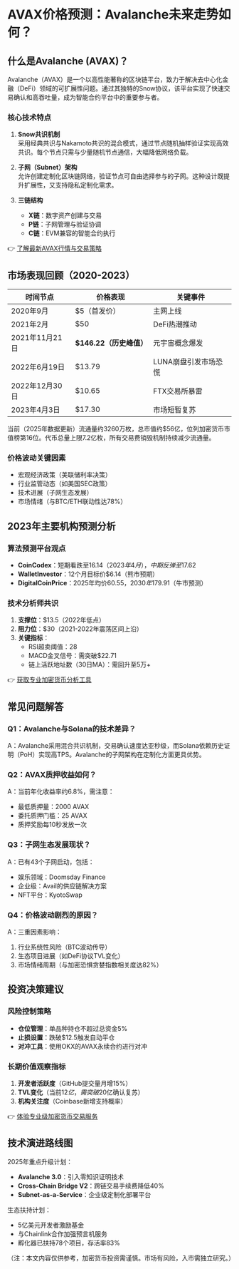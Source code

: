 # AVAX价格预测：Avalanche未来走势如何？

## 什么是Avalanche (AVAX)？

Avalanche（AVAX）是一个以高性能著称的区块链平台，致力于解决去中心化金融（DeFi）领域的可扩展性问题。通过其独特的Snow协议，该平台实现了快速交易确认和高吞吐量，成为智能合约平台中的重要参与者。

### 核心技术特点
1. **Snow共识机制**  
   采用经典共识与Nakamoto共识的混合模式，通过节点随机抽样验证实现高效共识。每个节点只需与少量随机节点通信，大幅降低网络负载。

2. **子网（Subnet）架构**  
   允许创建定制化区块链网络，验证节点可自由选择参与的子网。这种设计既提升扩展性，又支持隐私定制化需求。

3. **三链结构**  
   - **X链**：数字资产创建与交易  
   - **P链**：子网管理与验证协调  
   - **C链**：EVM兼容的智能合约执行  

👉 [了解最新AVAX行情与交易策略](https://bit.ly/okx_welcome)

## 市场表现回顾（2020-2023）

| 时间节点       | 价格表现                  | 关键事件                     |
|----------------|---------------------------|------------------------------|
| 2020年9月      | $5（首发价）              | 主网上线                     |
| 2021年2月      | $50                       | DeFi热潮推动                 |
| 2021年11月21日 | **$146.22（历史峰值）**   | 元宇宙概念爆发               |
| 2022年6月19日  | $13.79                    | LUNA崩盘引发市场恐慌         |
| 2022年12月30日 | $10.65                    | FTX交易所暴雷                |
| 2023年4月3日   | $17.30                    | 市场短暂复苏                 |

当前（2025年数据更新）流通量约3260万枚，总市值约$56亿，位列加密货币市值榜第16位。代币总量上限7.2亿枚，所有交易费销毁机制持续减少流通量。

### 价格波动关键因素
- 宏观经济政策（美联储利率决策）
- 行业监管动态（如美国SEC政策）
- 技术进展（子网生态发展）
- 市场情绪（与BTC/ETH联动性达78%）

## 2023年主要机构预测分析

### 算法预测平台观点
- **CoinCodex**：短期看跌至$16.14（2023年4月），中期反弹至$17.62  
- **WalletInvestor**：12个月目标价$6.14（熊市预期）  
- **DigitalCoinPrice**：2025年均价$60.55，2030年$179.91（牛市预测）

### 技术分析师共识
1. **支撑位**：$13.5（2022年低点）  
2. **阻力位**：$30（2021-2022年震荡区间上沿）  
3. **关键指标**：  
   - RSI超卖阈值：28  
   - MACD金叉信号：需突破$22.71  
   - 链上活跃地址数（30日MA）：需回升至5万+

👉 [获取专业加密货币分析工具](https://bit.ly/okx_welcome)

## 常见问题解答

### Q1：Avalanche与Solana的技术差异？
A：Avalanche采用混合共识机制，交易确认速度达亚秒级，而Solana依赖历史证明（PoH）实现高TPS。Avalanche的子网架构在定制化方面更具优势。

### Q2：AVAX质押收益如何？
A：当前年化收益率约6.8%，需注意：
- 最低质押量：2000 AVAX  
- 委托质押门槛：25 AVAX  
- 质押奖励每10秒发放一次

### Q3：子网生态发展现状？
A：已有43个子网启动，包括：
- 娱乐领域：Doomsday Finance  
- 企业级：Avail的供应链解决方案  
- NFT平台：KyotoSwap

### Q4：价格波动剧烈的原因？
A：三重因素影响：
1. 行业系统性风险（BTC波动传导）  
2. 生态项目进展（如DeFi协议TVL变化）  
3. 市场情绪周期（与加密恐惧贪婪指数相关度达82%）

## 投资决策建议

### 风险控制策略
- **仓位管理**：单品种持仓不超过总资金5%  
- **止损设置**：跌破$12.5触发自动平仓  
- **对冲工具**：使用OKX的AVAX永续合约进行对冲  

### 长期价值观察指标
1. **开发者活跃度**（GitHub提交量月增15%）  
2. **TVL变化**（当前$12亿，需突破$20亿确认复苏）  
3. **机构关注度**（Coinbase新增支持概率）

👉 [体验专业级加密货币交易服务](https://bit.ly/okx_welcome)

## 技术演进路线图

2025年重点升级计划：
- **Avalanche 3.0**：引入零知识证明技术  
- **Cross-Chain Bridge V2**：跨链交易手续费降低40%  
- **Subnet-as-a-Service**：企业级定制化部署平台

生态扶持计划：
- 5亿美元开发者激励基金  
- 与Chainlink合作加强预言机服务  
- 孵化器已扶持78个项目，存活率83%

（注：本文内容仅供参考，加密货币投资需谨慎。市场有风险，入市需独立研究。）
